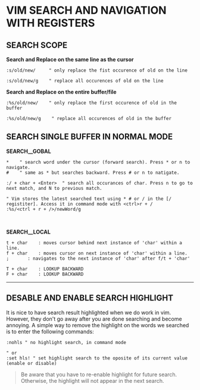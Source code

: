 VIM SEARCH AND NAVIGATION WITH REGISTERS
========================================

SEARCH SCOPE
------------

**Search and Replace on the same line as the cursor**
```vim
:s/old/new/     " only replace the fist occurence of old on the line

:s/old/new/g    " replace all occurences of old on the line
```
**Search and Replace on the entire buffer/file**
```vim
:%s/old/new/    " only replace the first occurence of old in the buffer

:%s/old/new/g    " replace all occurences of old in the buffer
```


SEARCH SINGLE BUFFER IN NORMAL MODE
-----------------------------------

**SEARCH__GOBAL**
```vim
*    " search word under the cursor (forward search). Press * or n to navigate.
#    " same as * but searches backward. Press # or n to natigate.

:/ + char + <Enter>  " search all occurances of char. Press n to go to next match, and N to previous match. 

" Vim stores the latest searched text using * # or / in the [/ registiter]. Access it in command mode with <ctrl>r + /
:%s/<ctrl + r + />/newWord/g
```
<p>&nbsp;</p>

**SEARCH__LOCAL**
```text
t + char	: moves cursor behind next instance of 'char' within a line.
f + char	: moves cursor on next instance of 'char' within a line.
;		: navigates to the next instance of 'char' after f/t + 'char' 

T + char	: LOOKUP BACKWARD
F + char	: LOOKUP BACKWARD
```
---

DESABLE AND ENABLE SEARCH HIGHLIGHT
-----------------------------------
It is nice to have search result highlighted when we do work in vim. However, they don't go away after you are done searching and become annoying.
A simple way to remove the highlight on the words we searched is to enter the following commands: 
```vim
:nohls " no highlight search, in command mode

" or
:set hls! " set highlight search to the oposite of its current value (enable or disable)
```
> Be aware that you have to re-enable highlight for future search. Otherwise, the highlight will not appear in the next search.

